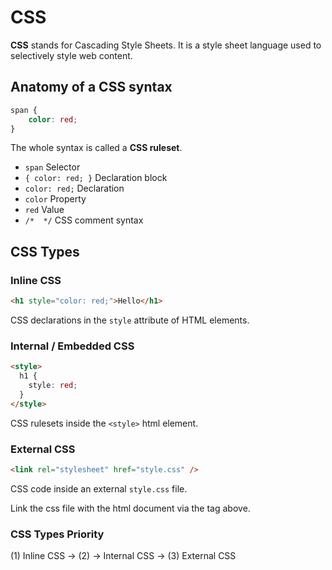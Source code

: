 # CSS

**CSS** stands for Cascading Style Sheets. It is a style sheet language used to selectively style web content.

## Anatomy of a CSS syntax

```CSS
span {
    color: red;
}
```

The whole syntax is called a **CSS ruleset**.

- `span` Selector
- `{ color: red; }` Declaration block
- `color: red;` Declaration
- `color` Property
- `red` Value
- `/*  */` CSS comment syntax

## CSS Types

### Inline CSS

```html
<h1 style="color: red;">Hello</h1>
```

CSS declarations in the `style` attribute of HTML elements.

### Internal / Embedded CSS

```html
<style>
  h1 {
    style: red;
  }
</style>
```

CSS rulesets inside the `<style>` html element.

### External CSS

```html
<link rel="stylesheet" href="style.css" />
```

CSS code inside an external `style.css` file.

Link the css file with the html document via the tag above.

### CSS Types Priority

(1) Inline CSS -> (2) -> Internal CSS -> (3) External CSS

<br>

